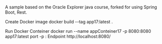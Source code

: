 A sample based on the Oracle Explorer java course, forked for using Spring Boot, Rest.

Create Docker image
docker build --tag app17:latest .

Run Docker Conteiner
docker run --name appConteiner17 -p 8080:8080 app17:latest
	port -p <local> : <container>
Endpoint	http://localhost:8080/